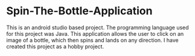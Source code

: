 # Spin-The-Bottle-Application
This is an android studio based project. The programming language used for this project was Java. This application allows the user to click on an image of a bottle, which then spins and lands on any direction.
I have created this project as a hobby project.
